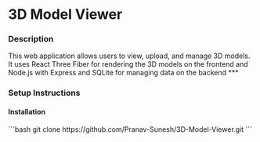 <h1>3D Model Viewer</h1>
<h3>Description</h3>
This web application allows users to view, upload, and manage 3D models. It uses React Three Fiber for rendering the 3D models on the frontend and Node.js with Express and SQLite for managing data on the backend
***
<h3>Setup Instructions</h3>
<h4>Installation</h4>
```bash
git clone https://github.com/Pranav-Sunesh/3D-Model-Viewer.git
```
